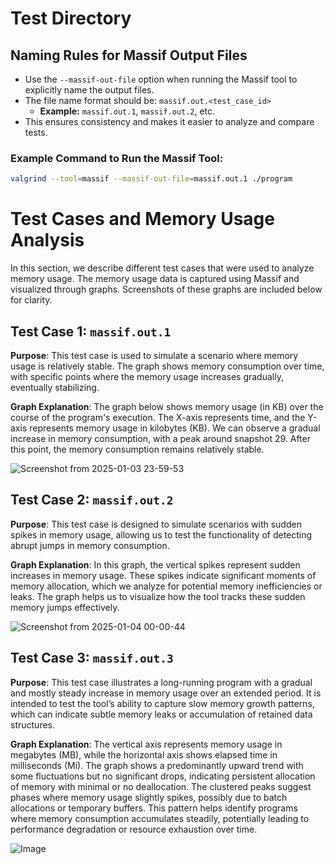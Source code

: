 # Test Directory

## Naming Rules for Massif Output Files

- Use the `--massif-out-file` option when running the Massif tool to explicitly name the output files.
- The file name format should be: `massif.out.<test_case_id>`
  - **Example:** `massif.out.1`, `massif.out.2`, etc.
- This ensures consistency and makes it easier to analyze and compare tests.

### Example Command to Run the Massif Tool:
```bash
valgrind --tool=massif --massif-out-file=massif.out.1 ./program
```

# Test Cases and Memory Usage Analysis

In this section, we describe different test cases that were used to analyze memory usage. The memory usage data is captured using Massif and visualized through graphs. Screenshots of these graphs are included below for clarity.

## Test Case 1: `massif.out.1`

**Purpose**: This test case is used to simulate a scenario where memory usage is relatively stable. The graph shows memory consumption over time, with specific points where the memory usage increases gradually, eventually stabilizing.

**Graph Explanation**:
The graph below shows memory usage (in KB) over the course of the program's execution. The X-axis represents time, and the Y-axis represents memory usage in kilobytes (KB). We can observe a gradual increase in memory consumption, with a peak around snapshot 29. After this point, the memory consumption remains relatively stable.

![Screenshot from 2025-01-03 23-59-53](https://github.com/user-attachments/assets/9bd2a3f3-4b4f-4835-9c24-a7c6f5874d41)


## Test Case 2: `massif.out.2`

**Purpose**: This test case is designed to simulate scenarios with sudden spikes in memory usage, allowing us to test the functionality of detecting abrupt jumps in memory consumption.

**Graph Explanation**:
In this graph, the vertical spikes represent sudden increases in memory usage. These spikes indicate significant moments of memory allocation, which we analyze for potential memory inefficiencies or leaks. The graph helps us to visualize how the tool tracks these sudden memory jumps effectively.


![Screenshot from 2025-01-04 00-00-44](https://github.com/user-attachments/assets/adb07cd0-e2fd-47f9-b58c-ca72f99d3c04)

## Test Case 3: `massif.out.3`

**Purpose**: This test case illustrates a long-running program with a gradual and mostly steady increase in memory usage over an extended period. It is intended to test the tool’s ability to capture slow memory growth patterns, which can indicate subtle memory leaks or accumulation of retained data structures.

**Graph Explanation**:
The vertical axis represents memory usage in megabytes (MB), while the horizontal axis shows elapsed time in milliseconds (Mi). The graph shows a predominantly upward trend with some fluctuations but no significant drops, indicating persistent allocation of memory with minimal or no deallocation. The clustered peaks suggest phases where memory usage slightly spikes, possibly due to batch allocations or temporary buffers. This pattern helps identify programs where memory consumption accumulates steadily, potentially leading to performance degradation or resource exhaustion over time.

![Image](https://github.com/user-attachments/assets/9f185c9f-c0df-42af-a27a-851d8a18cd68)
